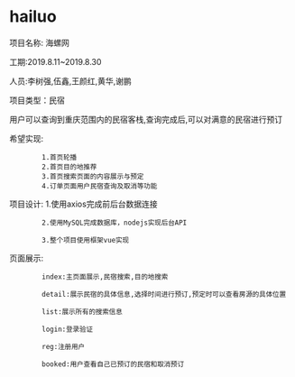 # hailuo
项目名称: 海螺网

工期:2019.8.11~2019.8.30

人员:李树强,伍鑫,王颜红,黄华,谢鹏

项目类型：民宿

用户可以查询到重庆范围内的民宿客栈,查询完成后,可以对满意的民宿进行预订

希望实现:
			
			1.首页轮播
			2.首页目的地推荐
			3.首页搜索页面的内容展示与预定
			4.订单页面用户民宿查询及取消等功能



项目设计:
			1.使用axios完成前后台数据连接

			2.使用MySQL完成数据库，nodejs实现后台API

			3.整个项目使用框架vue实现

页面展示:
			
			index:主页面展示,民宿搜索,目的地搜索

			detail:展示民宿的具体信息,选择时间进行预订,预定时可以查看房源的具体位置

			list:展示所有的搜索信息

			login:登录验证

			reg:注册用户

			booked:用户查看自己已预订的民宿和取消预订











